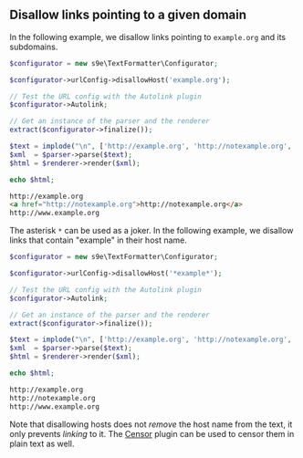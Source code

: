 <h2>Disallow links pointing to a given domain</h2>

In the following example, we disallow links pointing to `example.org` and its subdomains.

```php
$configurator = new s9e\TextFormatter\Configurator;

$configurator->urlConfig->disallowHost('example.org');

// Test the URL config with the Autolink plugin
$configurator->Autolink;

// Get an instance of the parser and the renderer
extract($configurator->finalize());

$text = implode("\n", ['http://example.org', 'http://notexample.org', 'http://www.example.org']);
$xml  = $parser->parse($text);
$html = $renderer->render($xml);

echo $html;
```
```html
http://example.org
<a href="http://notexample.org">http://notexample.org</a>
http://www.example.org
```

The asterisk `*` can be used as a joker. In the following example, we disallow links that contain "example" in their host name.

```php
$configurator = new s9e\TextFormatter\Configurator;

$configurator->urlConfig->disallowHost('*example*');

// Test the URL config with the Autolink plugin
$configurator->Autolink;

// Get an instance of the parser and the renderer
extract($configurator->finalize());

$text = implode("\n", ['http://example.org', 'http://notexample.org', 'http://www.example.org']);
$xml  = $parser->parse($text);
$html = $renderer->render($xml);

echo $html;
```
```html
http://example.org
http://notexample.org
http://www.example.org
```

Note that disallowing hosts does not *remove* the host name from the text, it only prevents *linking* to it. The [Censor](/Plugins/Censor/Synopsis) plugin can be used to censor them in plain text as well.
